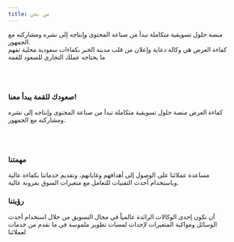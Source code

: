 ```yaml
---
title: من نحن
---
```

منصة حلول تسويقية متكاملة تبدأ من صناعة المحتوى وإنتاجه إلى نشره ومشاركته مع الجمهور. \
كفاءة العرض هي وكالة دعاية وإعلان من قلب مدينة الخبر بكفاءات سعودية محلية تفهم ما يحتاجه عملك التجاري للصعود للقمة

<br /><br />

### صعودك للقمة يبدأ معنا!

كفاءة العرض منصة حلول تسويقية متكاملة تبدأ من صناعة المحتوى وإنتاجه إلى نشره ومشاركته مع الجمهور.

<br /><br />

### مهمتنا

مساعدة عملائنا على الوصول إلى أهدافهم وغاياتهم، وتقديم خدماتنا بكفاءة عالية وباستخدام أحدث التقنيات للتعامل مع متغيرات السوق بمرونة عالية.

### رؤيتنا

أن نكون إحدى الوكالات الرائدة عالمياً في مجال التسويق من خلال استخدام أحدث الوسائل ومواكبة المتغيرات لإحداث لمسات تطوير ملموسة في ما نقدم من خدمات لعملائنا
